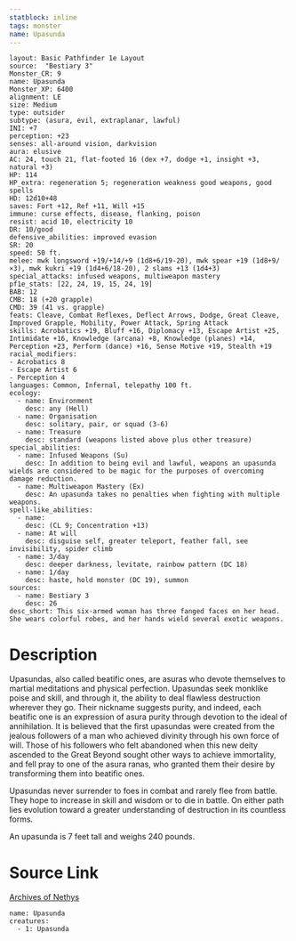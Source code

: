 ```yaml
---
statblock: inline
tags: monster
name: Upasunda
---
```

```statblock
layout: Basic Pathfinder 1e Layout
source:  "Bestiary 3"
Monster_CR: 9
name: Upasunda
Monster_XP: 6400
alignment: LE
size: Medium
type: outsider
subtype: (asura, evil, extraplanar, lawful)
INI: +7
perception: +23
senses: all-around vision, darkvision
aura: elusive
AC: 24, touch 21, flat-footed 16 (dex +7, dodge +1, insight +3, natural +3)
HP: 114
HP_extra: regeneration 5; regeneration weakness good weapons, good spells
HD: 12d10+48
saves: Fort +12, Ref +11, Will +15
immune: curse effects, disease, flanking, poison
resist: acid 10, electricity 10
DR: 10/good
defensive_abilities: improved evasion
SR: 20
speed: 50 ft.
melee: mwk longsword +19/+14/+9 (1d8+6/19-20), mwk spear +19 (1d8+9/×3), mwk kukri +19 (1d4+6/18-20), 2 slams +13 (1d4+3)
special_attacks: infused weapons, multiweapon mastery
pf1e_stats: [22, 24, 19, 15, 24, 19]
BAB: 12
CMB: 18 (+20 grapple)
CMD: 39 (41 vs. grapple)
feats: Cleave, Combat Reflexes, Deflect Arrows, Dodge, Great Cleave, Improved Grapple, Mobility, Power Attack, Spring Attack
skills: Acrobatics +19, Bluff +16, Diplomacy +13, Escape Artist +25, Intimidate +16, Knowledge (arcana) +8, Knowledge (planes) +14, Perception +23, Perform (dance) +16, Sense Motive +19, Stealth +19
racial_modifiers:
- Acrobatics 8
- Escape Artist 6
- Perception 4
languages: Common, Infernal, telepathy 100 ft.
ecology:
  - name: Environment
    desc: any (Hell)
  - name: Organisation
    desc: solitary, pair, or squad (3-6)
  - name: Treasure
    desc: standard (weapons listed above plus other treasure)
special_abilities:
  - name: Infused Weapons (Su)
    desc: In addition to being evil and lawful, weapons an upasunda wields are considered to be magic for the purposes of overcoming damage reduction.
  - name: Multiweapon Mastery (Ex)
    desc: An upasunda takes no penalties when fighting with multiple weapons.
spell-like_abilities:
  - name:
    desc: (CL 9; Concentration +13)
  - name: At will
    desc: disguise self, greater teleport, feather fall, see invisibility, spider climb
  - name: 3/day
    desc: deeper darkness, levitate, rainbow pattern (DC 18)
  - name: 1/day
    desc: haste, hold monster (DC 19), summon
sources:
  - name: Bestiary 3
    desc: 26
desc_short: This six-armed woman has three fanged faces on her head. She wears colorful robes, and her hands wield several exotic weapons.
```
# Description
Upasundas, also called beatific ones, are asuras who devote themselves to martial meditations and physical perfection. Upasundas seek monklike poise and skill, and through it, the ability to deal flawless destruction wherever they go. Their nickname suggests purity, and indeed, each beatific one is an expression of asura purity through devotion to the ideal of annihilation. It is believed that the first upasundas were created from the jealous followers of a man who achieved divinity through his own force of will. Those of his followers who felt abandoned when this new deity ascended to the Great Beyond sought other ways to achieve immortality, and fell pray to one of the asura ranas, who granted them their desire by transforming them into beatific ones.

Upasundas never surrender to foes in combat and rarely flee from battle. They hope to increase in skill and wisdom or to die in battle. On either path lies evolution toward a greater understanding of destruction in its countless forms.

An upasunda is 7 feet tall and weighs 240 pounds.
# Source Link
[Archives of Nethys](https://aonprd.com/MonsterDisplay.aspx?ItemName=Upasunda)
```encounter-table
name: Upasunda
creatures:
  - 1: Upasunda
```
